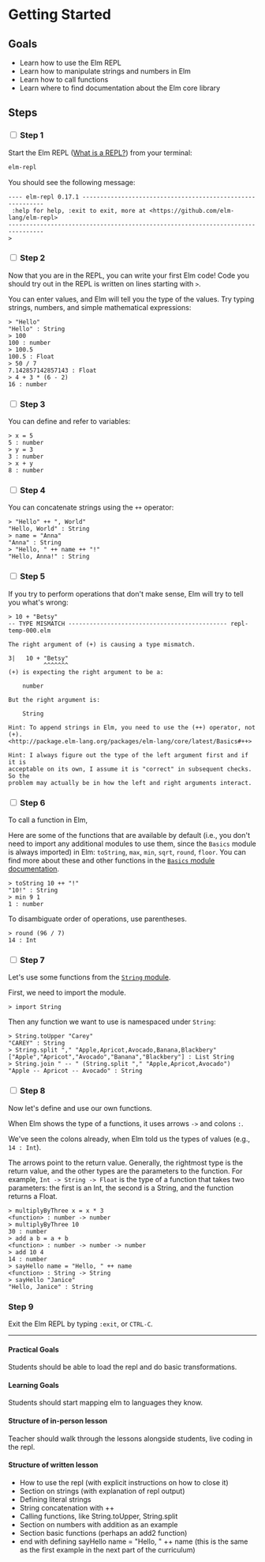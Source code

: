 # Getting Started

## Goals

  - Learn how to use the Elm REPL
  - Learn how to manipulate strings and numbers in Elm
  - Learn how to call functions
  - Learn where to find documentation about the Elm core library

## Steps

### <input type="checkbox"> Step 1

Start the Elm REPL ([What is a REPL?](https://en.wikipedia.org/wiki/Read%E2%80%93eval%E2%80%93print_loop)) from your terminal:

```bash
elm-repl
```

You should see the following message:

```
---- elm-repl 0.17.1 -----------------------------------------------------------
 :help for help, :exit to exit, more at <https://github.com/elm-lang/elm-repl>
--------------------------------------------------------------------------------
>
```

### <input type="checkbox"> Step 2

Now that you are in the REPL, you can write your first Elm code! Code you should try out in the REPL is written on lines starting with `>`.

You can enter values, and Elm will tell you the type of the values.  Try typing
strings, numbers, and simple mathematical expressions:

```
> "Hello"
"Hello" : String
> 100
100 : number
> 100.5
100.5 : Float
> 50 / 7
7.142857142857143 : Float
> 4 + 3 * (6 - 2)
16 : number
```

### <input type="checkbox"> Step 3

You can define and refer to variables:

```
> x = 5
5 : number
> y = 3
3 : number
> x + y
8 : number
```

### <input type="checkbox"> Step 4

You can concatenate strings using the `++` operator:


```
> "Hello" ++ ", World"
"Hello, World" : String
> name = "Anna"
"Anna" : String
> "Hello, " ++ name ++ "!"
"Hello, Anna!" : String
```

### <input type="checkbox"> Step 5

If you try to perform operations that don't make sense, Elm will try to tell you
what's wrong:

```
> 10 + "Betsy"
-- TYPE MISMATCH --------------------------------------------- repl-temp-000.elm

The right argument of (+) is causing a type mismatch.

3|   10 + "Betsy"
          ^^^^^^^
(+) is expecting the right argument to be a:

    number

But the right argument is:

    String

Hint: To append strings in Elm, you need to use the (++) operator, not (+).
<http://package.elm-lang.org/packages/elm-lang/core/latest/Basics#++>

Hint: I always figure out the type of the left argument first and if it is
acceptable on its own, I assume it is "correct" in subsequent checks. So the
problem may actually be in how the left and right arguments interact.
```

### <input type="checkbox"> Step 6

To call a function in Elm,

Here are some of the functions that are available by default (i.e., you don't need to import any additional modules to use them, since the `Basics` module is always imported) in Elm: `toString`, `max`, `min`, `sqrt`, `round`, `floor`.  You can find more about these and other functions in the [`Basics` module documentation](http://package.elm-lang.org/packages/elm-lang/core/latest/Basics).

```
> toString 10 ++ "!"
"10!" : String
> min 9 1
1 : number
```

To disambiguate order of operations, use parentheses.

```
> round (96 / 7)
14 : Int
```

### <input type="checkbox"> Step 7

Let's use some functions from the [`String` module](http://package.elm-lang.org/packages/elm-lang/core/latest/String).

First, we need to import the module.


```
> import String
```

Then any function we want to use is namespaced under `String`:

```
> String.toUpper "Carey"
"CAREY" : String
> String.split "," "Apple,Apricot,Avocado,Banana,Blackbery"
["Apple","Apricot","Avocado","Banana","Blackbery"] : List String
> String.join " -- " (String.split "," "Apple,Apricot,Avocado")
"Apple -- Apricot -- Avocado" : String
```

### <input type="checkbox"> Step 8

Now let's define and use our own functions.

When Elm shows the type of a functions, it uses arrows `->` and colons `:`.

We've seen the colons already, when Elm told us the types of values (e.g., `14 : Int`).

The arrows point to the return value.  Generally, the rightmost type is the return value, and the other types are the parameters to the function.  For example, `Int -> String -> Float` is the type of a function that takes two parameters: the first is an Int, the second is a String, and the function returns a Float.

```
> multiplyByThree x = x * 3
<function> : number -> number
> multiplyByThree 10
30 : number
> add a b = a + b
<function> : number -> number -> number
> add 10 4
14 : number
> sayHello name = "Hello, " ++ name
<function> : String -> String
> sayHello "Janice"
"Hello, Janice" : String
```

### Step 9

Exit the Elm REPL by typing `:exit`, or `CTRL-C`.

----

#### Practical Goals
Students should be able to load the repl and do basic transformations.

#### Learning Goals
Students should start mapping elm to languages they know.

#### Structure of in-person lesson
Teacher should walk through the lessons alongside students, live coding in the repl.

#### Structure of written lesson
 - How to use the repl (with explicit instructions on how to close it)
 - Section on strings (with explanation of repl output)
 - Defining literal strings
 - String concatenation with ++
 - Calling functions, like String.toUpper, String.split
 - Section on numbers with addition as an example
 - Section basic functions (perhaps an add2 function)
 - end with defining sayHello name = "Hello, " ++ name (this is the same as the first example in the next part of the curriculum)
